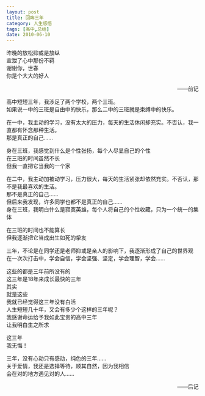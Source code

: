 ```yaml
---
layout: post
title: 回眸三年
category: 人生感悟
tags: [高中,总结]
date: 2010-06-10
---
```

昨晚的放松抑或是放纵  
宣泄了心中那份不羁  
谢谢你，世春  
你是个大大的好人
<!-- more -->

<p align="right">——前记</p>

高中短短三年，我涉足了两个学校，两个三班。  
如果说一中的三班是自由中的快乐，那么二中的三班就是束缚中的快乐。

在一中，我主动的学习，没有太大的压力，每天的生活休闲却充实。不否认，我一直都有怀念那种生活。  
那是真正的自己……  

身在三班，我感觉到什么是个性张扬，每个人尽显自己的个性  
在三班的时间虽然不长  
但我一直把它当我的一个家

在二中，我主动加被动学习，压力很大，每天的生活紧张却依然充实。不否认，那不是我最喜欢的生活。  
那不是真正的自己……  
但后来我发现，许多同学也都不是真正的自己……  
身在三班，我明白什么是寂寞英雄，每个人将自己的个性收藏，只为一个统一的集体

在三班的时间也不能算长  
但我逐渐把它当成出生如死的挚友

三年，不论是在同学还是老师抑或是亲人的影响下，我逐渐形成了自己的世界观   
在一次次打击中，学会自信，学会坚强、坚定，学会理智，学会……

这些的都是三年前所没有的  
这三年是18年来成长最快的三年  
其实  
就是这些  
我就已经觉得这三年没有白活  
人生短短几十年，又会有多少个这样的三年呢？  
我感谢命运给予我如此宝贵的高中三年  
让我明白生之所求

这三年  
我无悔！


三年，没有心动只有感动，纯色的三年……  
关于爱情，我还是选择等待，顺其自然，因为我相信  
会在对的地方遇见对的人……

<p align="right">——后记</p>

